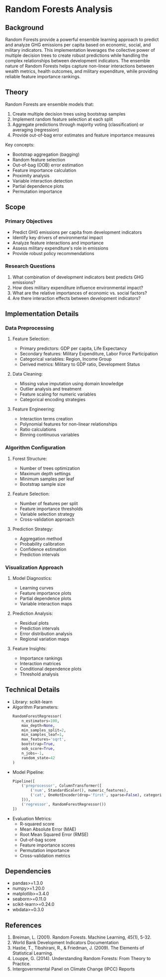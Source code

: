 # Random Forests Analysis

## Background
Random Forests provide a powerful ensemble learning approach to predict and analyze GHG emissions per capita based on economic, social, and military indicators. This implementation leverages the collective power of multiple decision trees to create robust predictions while handling the complex relationships between development indicators. The ensemble nature of Random Forests helps capture non-linear interactions between wealth metrics, health outcomes, and military expenditure, while providing reliable feature importance rankings.

## Theory
Random Forests are ensemble models that:
1. Create multiple decision trees using bootstrap samples
2. Implement random feature selection at each split
3. Aggregate predictions through majority voting (classification) or averaging (regression)
4. Provide out-of-bag error estimates and feature importance measures

Key concepts:
- Bootstrap aggregation (bagging)
- Random feature selection
- Out-of-bag (OOB) error estimation
- Feature importance calculation
- Proximity analysis
- Variable interaction detection
- Partial dependence plots
- Permutation importance

## Scope
### Primary Objectives
- Predict GHG emissions per capita from development indicators
- Identify key drivers of environmental impact
- Analyze feature interactions and importance
- Assess military expenditure's role in emissions
- Provide robust policy recommendations

### Research Questions
1. What combination of development indicators best predicts GHG emissions?
2. How does military expenditure influence environmental impact?
3. What are the relative importances of economic vs. social factors?
4. Are there interaction effects between development indicators?

## Implementation Details
### Data Preprocessing
1. Feature Selection:
   - Primary predictors: GDP per capita, Life Expectancy
   - Secondary features: Military Expenditure, Labor Force Participation
   - Categorical variables: Region, Income Group
   - Derived metrics: Military to GDP ratio, Development Status

2. Data Cleaning:
   - Missing value imputation using domain knowledge
   - Outlier analysis and treatment
   - Feature scaling for numeric variables
   - Categorical encoding strategies

3. Feature Engineering:
   - Interaction terms creation
   - Polynomial features for non-linear relationships
   - Ratio calculations
   - Binning continuous variables

### Algorithm Configuration
1. Forest Structure:
   - Number of trees optimization
   - Maximum depth settings
   - Minimum samples per leaf
   - Bootstrap sample size

2. Feature Selection:
   - Number of features per split
   - Feature importance thresholds
   - Variable selection strategy
   - Cross-validation approach

3. Prediction Strategy:
   - Aggregation method
   - Probability calibration
   - Confidence estimation
   - Prediction intervals

### Visualization Approach
1. Model Diagnostics:
   - Learning curves
   - Feature importance plots
   - Partial dependence plots
   - Variable interaction maps

2. Prediction Analysis:
   - Residual plots
   - Prediction intervals
   - Error distribution analysis
   - Regional variation maps

3. Feature Insights:
   - Importance rankings
   - Interaction matrices
   - Conditional dependence plots
   - Threshold analysis

## Technical Details
- Library: scikit-learn
- Algorithm Parameters:
  ```python
  RandomForestRegressor(
      n_estimators=100,
      max_depth=None,
      min_samples_split=2,
      min_samples_leaf=1,
      max_features='sqrt',
      bootstrap=True,
      oob_score=True,
      n_jobs=-1,
      random_state=42
  )
  ```
- Model Pipeline:
  ```python
  Pipeline([
      ('preprocessor', ColumnTransformer([
          ('num', StandardScaler(), numeric_features),
          ('cat', OneHotEncoder(drop='first', sparse=False), categorical_features)
      ])),
      ('regressor', RandomForestRegressor())
  ])
  ```
- Evaluation Metrics:
  - R-squared score
  - Mean Absolute Error (MAE)
  - Root Mean Squared Error (RMSE)
  - Out-of-bag score
  - Feature importance scores
  - Permutation importance
  - Cross-validation metrics

## Dependencies
- pandas>=1.3.0
- numpy>=1.20.0
- matplotlib>=3.4.0
- seaborn>=0.11.0
- scikit-learn>=0.24.0
- wbdata>=0.3.0

## References
1. Breiman, L. (2001). Random Forests. Machine Learning, 45(1), 5-32.
2. World Bank Development Indicators Documentation
3. Hastie, T., Tibshirani, R., & Friedman, J. (2009). The Elements of Statistical Learning.
4. Louppe, G. (2014). Understanding Random Forests: From Theory to Practice.
5. Intergovernmental Panel on Climate Change (IPCC) Reports
